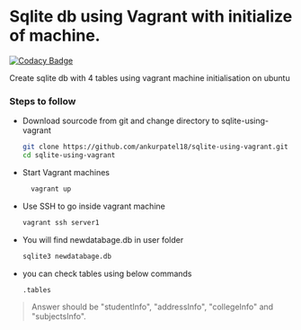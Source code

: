 # Sqlite db using Vagrant with initialize of machine.

[![Codacy Badge](https://api.codacy.com/project/badge/Grade/ce105a9845164503b2c6a495f32a99cd)](https://app.codacy.com/app/ankurpatel18/sqlite-using-vagrant?utm_source=github.com&utm_medium=referral&utm_content=ankurpatel18/sqlite-using-vagrant&utm_campaign=Badge_Grade_Dashboard)

Create sqlite db with 4 tables using vagrant machine initialisation on ubuntu

### Steps to follow
 - Download sourcode from git and change directory to sqlite-using-vagrant
    ```sh
    git clone https://github.com/ankurpatel18/sqlite-using-vagrant.git
    cd sqlite-using-vagrant
    ```
- Start Vagrant machines
  ```sh
    vagrant up 
    ```
- Use SSH to go inside vagrant machine 
    ```sh
    vagrant ssh server1 
    ```
- You will find newdatabage.db in user folder 
    ```sh
    sqlite3 newdatabage.db
    ```
- you can check tables using below commands
    ```sh
    .tables
    ```
> Answer should be "studentInfo", "addressInfo", "collegeInfo" and "subjectsInfo".
